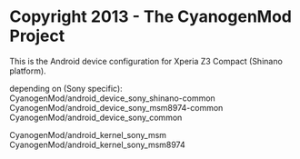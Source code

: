 Copyright 2013 - The CyanogenMod Project
==========================

This is the Android device configuration for Xperia Z3 Compact (Shinano platform).


depending on (Sony specific):
CyanogenMod/android_device_sony_shinano-common
CyanogenMod/android_device_sony_msm8974-common
CyanogenMod/android_device_sony_common

CyanogenMod/android_kernel_sony_msm
CyanogenMod/android_kernel_sony_msm8974